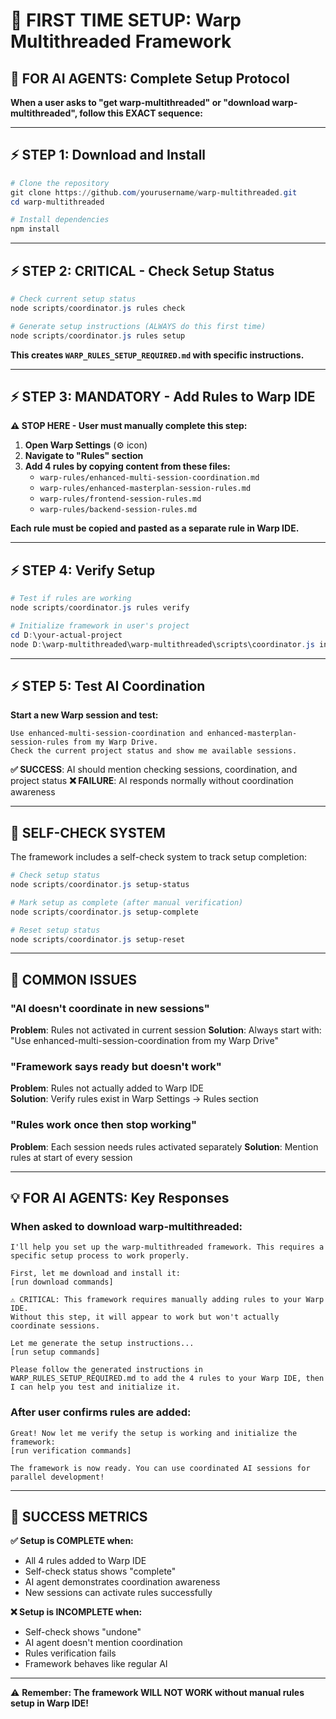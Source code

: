 # 🚀 FIRST TIME SETUP: Warp Multithreaded Framework

## 🎯 FOR AI AGENTS: Complete Setup Protocol

**When a user asks to "get warp-multithreaded" or "download warp-multithreaded", follow this EXACT sequence:**

---

## ⚡ STEP 1: Download and Install

```powershell
# Clone the repository
git clone https://github.com/yourusername/warp-multithreaded.git
cd warp-multithreaded

# Install dependencies
npm install
```

---

## ⚡ STEP 2: CRITICAL - Check Setup Status

```powershell
# Check current setup status
node scripts/coordinator.js rules check

# Generate setup instructions (ALWAYS do this first time)
node scripts/coordinator.js rules setup
```

**This creates `WARP_RULES_SETUP_REQUIRED.md` with specific instructions.**

---

## ⚡ STEP 3: MANDATORY - Add Rules to Warp IDE

**⚠️ STOP HERE - User must manually complete this step:**

1. **Open Warp Settings** (⚙️ icon)
2. **Navigate to "Rules" section**
3. **Add 4 rules by copying content from these files:**
   - `warp-rules/enhanced-multi-session-coordination.md`
   - `warp-rules/enhanced-masterplan-session-rules.md` 
   - `warp-rules/frontend-session-rules.md`
   - `warp-rules/backend-session-rules.md`

**Each rule must be copied and pasted as a separate rule in Warp IDE.**

---

## ⚡ STEP 4: Verify Setup

```powershell
# Test if rules are working
node scripts/coordinator.js rules verify

# Initialize framework in user's project
cd D:\your-actual-project
node D:\warp-multithreaded\warp-multithreaded\scripts\coordinator.js init
```

---

## ⚡ STEP 5: Test AI Coordination

**Start a new Warp session and test:**

```
Use enhanced-multi-session-coordination and enhanced-masterplan-session-rules from my Warp Drive.
Check the current project status and show me available sessions.
```

**✅ SUCCESS**: AI should mention checking sessions, coordination, and project status
**❌ FAILURE**: AI responds normally without coordination awareness

---

## 🔧 SELF-CHECK SYSTEM

The framework includes a self-check system to track setup completion:

```powershell
# Check setup status
node scripts/coordinator.js setup-status

# Mark setup as complete (after manual verification)
node scripts/coordinator.js setup-complete

# Reset setup status
node scripts/coordinator.js setup-reset
```

---

## 🚨 COMMON ISSUES

### "AI doesn't coordinate in new sessions"
**Problem**: Rules not activated in current session
**Solution**: Always start with: "Use enhanced-multi-session-coordination from my Warp Drive"

### "Framework says ready but doesn't work"
**Problem**: Rules not actually added to Warp IDE  
**Solution**: Verify rules exist in Warp Settings → Rules section

### "Rules work once then stop working"
**Problem**: Each session needs rules activated separately
**Solution**: Mention rules at start of every session

---

## 💡 FOR AI AGENTS: Key Responses

### When asked to download warp-multithreaded:
```
I'll help you set up the warp-multithreaded framework. This requires a specific setup process to work properly.

First, let me download and install it:
[run download commands]

⚠️ CRITICAL: This framework requires manually adding rules to your Warp IDE. 
Without this step, it will appear to work but won't actually coordinate sessions.

Let me generate the setup instructions...
[run setup commands]

Please follow the generated instructions in WARP_RULES_SETUP_REQUIRED.md to add the 4 rules to your Warp IDE, then I can help you test and initialize it.
```

### After user confirms rules are added:
```
Great! Now let me verify the setup is working and initialize the framework:
[run verification commands]

The framework is now ready. You can use coordinated AI sessions for parallel development!
```

---

## 🎯 SUCCESS METRICS

**✅ Setup is COMPLETE when:**
- All 4 rules added to Warp IDE
- Self-check status shows "complete" 
- AI agent demonstrates coordination awareness
- New sessions can activate rules successfully

**❌ Setup is INCOMPLETE when:**
- Self-check shows "undone"
- AI agent doesn't mention coordination
- Rules verification fails
- Framework behaves like regular AI

---

⚠️ **Remember: The framework WILL NOT WORK without manual rules setup in Warp IDE!**
